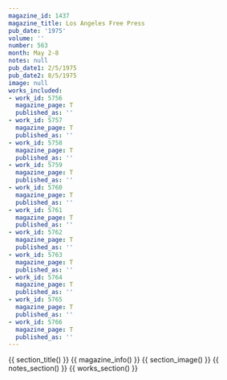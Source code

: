 ```yaml
---
magazine_id: 1437
magazine_title: Los Angeles Free Press
pub_date: '1975'
volume: ''
number: 563
month: May 2-8
notes: null
pub_date1: 2/5/1975
pub_date2: 8/5/1975
image: null
works_included:
- work_id: 5756
  magazine_page: T
  published_as: ''
- work_id: 5757
  magazine_page: T
  published_as: ''
- work_id: 5758
  magazine_page: T
  published_as: ''
- work_id: 5759
  magazine_page: T
  published_as: ''
- work_id: 5760
  magazine_page: T
  published_as: ''
- work_id: 5761
  magazine_page: T
  published_as: ''
- work_id: 5762
  magazine_page: T
  published_as: ''
- work_id: 5763
  magazine_page: T
  published_as: ''
- work_id: 5764
  magazine_page: T
  published_as: ''
- work_id: 5765
  magazine_page: T
  published_as: ''
- work_id: 5766
  magazine_page: T
  published_as: ''
---
```


{{ section_title() }}
{{ magazine_info() }}
{{ section_image() }}
{{ notes_section() }}
{{ works_section() }}
